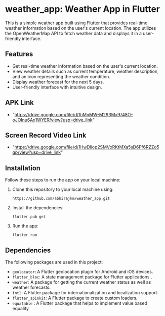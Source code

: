 # weather_app: Weather App in Flutter

This is a simple weather app built using Flutter that provides real-time weather information based on the user's current location. 
The app utilizes the OpenWeatherMap API to fetch weather data and displays it in a user-friendly interface.

## Features

- Get real-time weather information based on the user's current location.
- View weather details such as current temperature, weather description, 
  and an icon representing the weather condition.
- Display weather forecast for the next 5 days.
- User-friendly interface with intuitive design.


## APK Link
 - "https://drive.google.com/file/d/1bMnMW-M293Mx9748O-oJOInu6Ax1WYER/view?usp=drive_link"

## Screen Record Video Link
 - "https://drive.google.com/file/d/1HwDIiop2SMVoRKtMXa5sD6Ff6RZZo5qp/view?usp=drive_link"

## Installation

Follow these steps to run the app on your local machine:
1. Clone this repository to your local machine using:
    ```
    https://github.com/abhirajkm/weather_app.git
    ```
2. Install the dependencies:
    ```
    flutter pub get
    ```

3. Run the app:
    ```
    flutter run
    ```

## Dependencies

The following packages are used in this project:

- `geolocator`: A Flutter geolocation plugin for Android and iOS devices.
- `flutter_bloc`: A state management package for Flutter applications .
- `weather`: A package for  getting the current weather status as well as weather forecasts.
- `intl`: A Flutter package for internationalization and localization support.
- `flutter_spinkit`: A Flutter package to create custom loaders.
- `equatable` : A Flutter package that helps to implement value based equality
